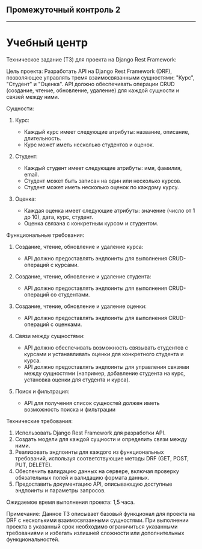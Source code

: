 ## Промежуточный контроль 2

---

# Учебный центр

Техническое задание (ТЗ) для проекта на Django Rest Framework:

Цель проекта:
Разработать API на Django Rest Framework (DRF), позволяющее управлять тремя взаимосвязанными сущностями: "Курс", "Студент" и "Оценка". API должно обеспечивать операции CRUD (создание, чтение, обновление, удаление) для каждой сущности и связей между ними.

Сущности:
1. Курс:
   - Каждый курс имеет следующие атрибуты: название, описание, длительность.
   - Курс может иметь несколько студентов и оценок.

2. Студент:
   - Каждый студент имеет следующие атрибуты: имя, фамилия, email.
   - Студент может быть записан на один или несколько курсов.
   - Студент может иметь несколько оценок по каждому курсу.

3. Оценка:
   - Каждая оценка имеет следующие атрибуты: значение (число от 1 до 10), дата, курс, студент.
   - Оценка связана с конкретным курсом и студентом.

Функциональные требования:
1. Создание, чтение, обновление и удаление курса:
   - API должно предоставлять эндпоинты для выполнения CRUD-операций с курсами.

2. Создание, чтение, обновление и удаление студента:
   - API должно предоставлять эндпоинты для выполнения CRUD-операций со студентами.

3. Создание, чтение, обновление и удаление оценки:
   - API должно предоставлять эндпоинты для выполнения CRUD-операций с оценками.

4. Связи между сущностями:
   - API должно обеспечивать возможность связывать студентов с курсами и устанавливать оценки для конкретного студента и курса.
   - API должно предоставлять эндпоинты для управления связями между сущностями (например, добавление студента на курс, установка оценки для студента и курса).
5. Поиск и фильтрация:
   - API для получения список сущностей должен иметь возможность поиска и фильтрации 

Технические требования:
1. Использовать Django Rest Framework для разработки API.
2. Создать модели для каждой сущности и определить связи между ними.
3. Реализовать эндпоинты для каждого из функциональных требований, используя соответствующие методы DRF (GET, POST, PUT, DELETE).
4. Обеспечить валидацию данных на сервере, включая проверку обязательных полей и валидацию формата данных.
5. Предоставить документацию API, описывающую доступные эндпоинты и параметры запросов.

Ожидаемое время выполнения проекта: 1,5 часа.

Примечание: Данное ТЗ описывает базовый функционал для проекта на DRF с несколькими взаимосвязанными сущностями. При выполнении проекта в указанный срок необходимо ограничиться указанными требованиями и избегать излишней сложности или дополнительных функциональностей.